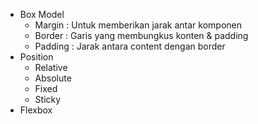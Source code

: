 - Box Model
    - Margin : Untuk memberikan jarak antar komponen
    - Border : Garis yang membungkus konten & padding
    - Padding : Jarak antara content dengan border
- Position
    - Relative
    - Absolute
    - Fixed
    - Sticky
- Flexbox